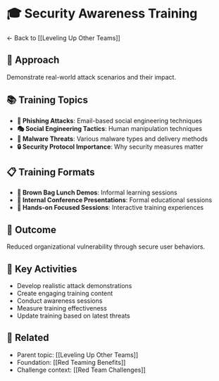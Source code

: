 # 🎓 Security Awareness Training

← Back to [[Leveling Up Other Teams]]

## 🎯 Approach
Demonstrate real-world attack scenarios and their impact.

## 📚 Training Topics
- **🎣 Phishing Attacks**: Email-based social engineering techniques
- **🎭 Social Engineering Tactics**: Human manipulation techniques
- **🦠 Malware Threats**: Various malware types and delivery methods
- **🔒 Security Protocol Importance**: Why security measures matter

## 📋 Training Formats
- **🥪 Brown Bag Lunch Demos**: Informal learning sessions
- **🎤 Internal Conference Presentations**: Formal educational sessions
- **👐 Hands-on Focused Sessions**: Interactive training experiences

## 🎯 Outcome
Reduced organizational vulnerability through secure user behaviors.

## 🎯 Key Activities
- Develop realistic attack demonstrations
- Create engaging training content
- Conduct awareness sessions
- Measure training effectiveness
- Update training based on latest threats

## 🔗 Related
- Parent topic: [[Leveling Up Other Teams]]
- Foundation: [[Red Teaming Benefits]]
- Challenge context: [[Red Team Challenges]]
